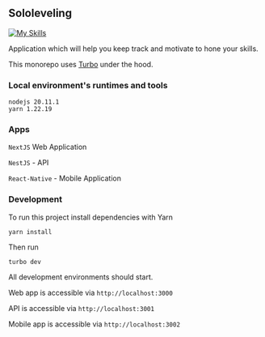 ## Sololeveling

[![My Skills](https://skillicons.dev/icons?i=js,ts,html,css,nodejs,nextjs,react,vitest,yarn)](https://mrdannael.github.com)

Application which will help you keep track and motivate to hone your skills.

This monorepo uses [Turbo](https://turbo.build/) under the hood.

### Local environment's runtimes and tools

```
nodejs 20.11.1
yarn 1.22.19
```

### Apps

`NextJS` Web Application

`NestJS` - API

`React-Native` - Mobile Application

### Development

To run this project install dependencies with Yarn

```shell
yarn install
```

Then run

```shell
turbo dev
```

All development environments should start.

Web app is accessible via `http://localhost:3000`

API is accessible via `http://localhost:3001`

Mobile app is accessible via `http://localhost:3002`

